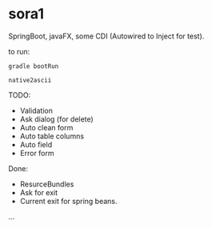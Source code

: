 # sora1

SpringBoot, javaFX, some CDI (Autowired to Inject for test).

to run:

`gradle bootRun`


`native2ascii`


TODO:
- Validation
- Ask dialog (for delete)
- Auto clean form
- Auto table columns
- Auto field
- Error form


Done:
+ ResurceBundles
+ Ask for exit
+ Current exit for spring beans.

...